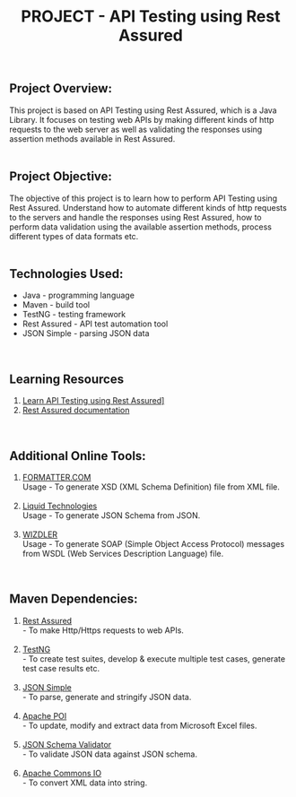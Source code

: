 <h1 align="center">
<b>PROJECT - API Testing using Rest Assured</b>
</h1>
<br>
<h2>Project Overview:</h2>
This project is based on API Testing using Rest Assured, which is a Java Library.        It focuses on testing web APIs by making different kinds of http requests to   the web server as well as validating the responses using assertion methods   available in Rest Assured.
<br><br>
<h2>Project Objective:</h2>
The objective of this project is to learn how to perform API Testing using Rest Assured. Understand how to automate different kinds of http requests to the     servers and handle the responses using Rest Assured, how to perform data   validation using the available assertion methods, process different types of   data formats etc.
<br><br>
<h2>Technologies Used:</h2>
<ul>
<li>Java - programming language</li>
<li>Maven - build tool</li>
<li>TestNG - testing framework </li>
<li>Rest Assured - API test automation tool</li>
<li>JSON Simple - parsing JSON data</li>
</ul>
<br>
<h2>Learning Resources</h2>
<ol>
  <li>
      <a href="https://www.youtube.com/watch?v=JJ7Tp7_fX4c">Learn API Testing using Rest Assured]</a><br>
  </li>
  <li> 
      <a href="https://rest-assured.io/">Rest Assured documentation</a>
  </li>
</ol>
<br/>
<h2>Additional Online Tools:</h2>
<ol>
  <li>
    <a href="https://www.freeformatter.com/xsd-generator.html#before-output">
      FORMATTER.COM
    </a>
    <div>
      Usage - To generate XSD (XML Schema Definition) file from XML file.
    </div>
  </li>
  <br/>
  <li>
    <a href="https://www.liquid-technologies.com/online-json-to-schema-converter">
      Liquid Technologies
   </a>
   <div>
      Usage - To generate JSON Schema from JSON.
    </div>
  </li>
  <br/>
  <li>
    <a href="https://addons.mozilla.org/en-US/firefox/addon/wizdler/"> 
      WIZDLER
    </a>
    <div>
      Usage - To generate SOAP (Simple Object Access Protocol) messages from WSDL (Web Services Description Language) file. 
    </div>
  </li>
</ol>
<br/>
<h2>
  Maven Dependencies:
</h2>
<ol>
  <li>
    <a href="https://mvnrepository.com/artifact/io.rest-assured/rest-assured">
      Rest Assured
    </a>
    <div>
      - To make Http/Https requests to web APIs.
    </div>
  </li>
  <br/>
  <li>
    <a href="https://mvnrepository.com/artifact/org.testng/testng">
      TestNG
    </a>
    <div>
      - To create test suites, develop & execute multiple test cases, generate test case results etc.
    </div>
  </li>
  <br/>
  <li>
    <a href="https://mvnrepository.com/artifact/com.googlecode.json-simple/json-simple">
      JSON Simple
    </a>
    <div>
      - To parse, generate and stringify JSON data.
    </div>
  </li>
  <br/>
  <li>
    <a href="https://mvnrepository.com/artifact/org.apache.poi/poi-ooxml">
      Apache POI
    </a>
    <div>
      - To update, modify and extract data from Microsoft Excel files.
    </div>
  </li>
  <br/>
  <li>
    <a href="https://mvnrepository.com/artifact/io.rest-assured/json-schema-validator">
      JSON Schema Validator
    </a>
    <div>
      - To validate JSON data against JSON schema.
    </div>
  </li>
  <br/>
  <li>
    <a href="https://mvnrepository.com/artifact/commons-io/commons-io">
      Apache Commons IO
    </a>
    <div>
      - To convert XML data into string.
    </div>
  </li>
</ol>

